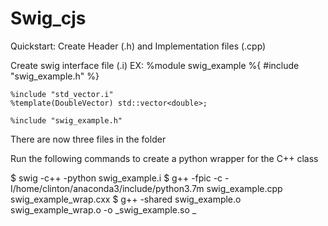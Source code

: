 # Swig_cjs

Quickstart:
Create Header (.h) and Implementation files (.cpp)

Create swig interface file (.i)
EX:
    %module swig_example
    %{
    #include "swig_example.h"
    %}

    %include "std_vector.i"
    %template(DoubleVector) std::vector<double>;

    %include "swig_example.h"

There are now three files in the folder

Run the following commands to create a python wrapper for the C++ class


$ swig -c++ -python swig_example.i
$ g++ -fpic -c -I/home/clinton/anaconda3/include/python3.7m swig_example.cpp swig_example_wrap.cxx
$ g++ -shared swig_example.o swig_example_wrap.o -o _swig_example.so
_
